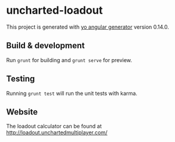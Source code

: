 # uncharted-loadout

This project is generated with [yo angular generator](https://github.com/yeoman/generator-angular)
version 0.14.0.

## Build & development

Run `grunt` for building and `grunt serve` for preview.

## Testing

Running `grunt test` will run the unit tests with karma.

## Website

The loadout calculator can be found at http://loadout.unchartedmultiplayer.com/
